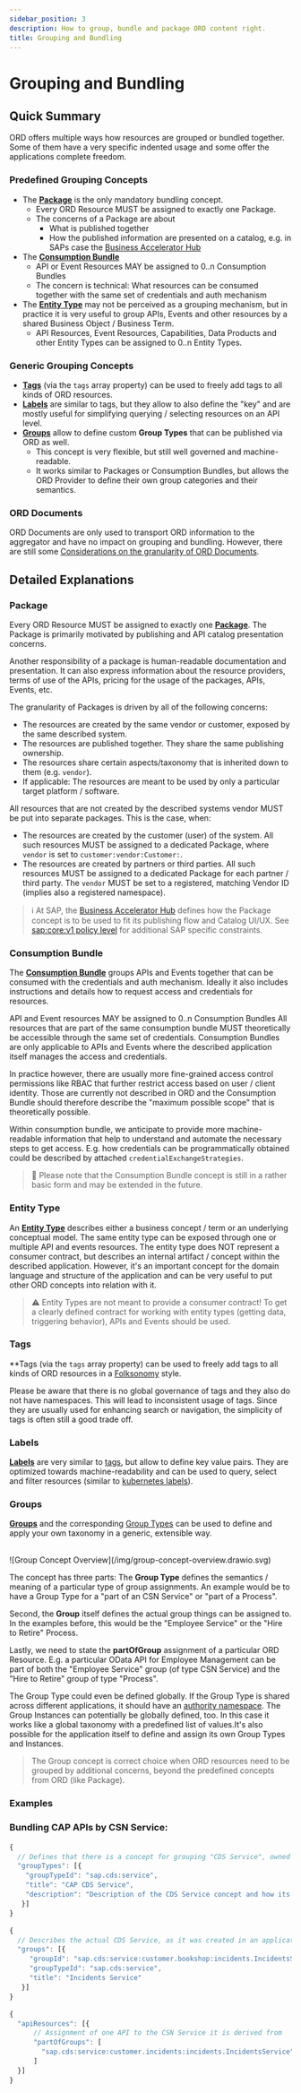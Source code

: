 ```yaml
---
sidebar_position: 3
description: How to group, bundle and package ORD content right.
title: Grouping and Bundling
---
```


# Grouping and Bundling

## Quick Summary

ORD offers multiple ways how resources are grouped or bundled together.
Some of them have a very specific indented usage and some offer the applications complete freedom.

### Predefined Grouping Concepts

* The [**Package**](#package) is the only mandatory bundling concept.
  * Every ORD Resource MUST be assigned to exactly one Package.
  * The concerns of a Package are about
    * What is published together
    * How the published information are presented on a catalog, e.g. in SAPs case the [Business Accelerator Hub](https://api.sap.com/)
* The [**Consumption Bundle**](#consumption-bundle)
  * API or Event Resources MAY be assigned to 0..n Consumption Bundles
  * The concern is technical: What resources can be consumed together with the same set of credentials and auth mechanism
* The [**Entity Type**](#entity-type) may not be perceived as a grouping mechanism, but in practice it is very useful to group APIs, Events and other resources by a shared Business Object / Business Term.
  * API Resources, Event Resources, Capabilities, Data Products and other Entity Types can be assigned to 0..n Entity Types.

### Generic Grouping Concepts

* [**Tags**](#tags) (via the `tags` array property) can be used to freely add tags to all kinds of ORD resources.
* [**Labels**](#labels) are similar to tags, but they allow to also define the "key" and are mostly useful for simplifying querying / selecting resources on an API level.
* [**Groups**](#groups) allow to define custom **Group Types** that can be published via ORD as well.
  * This concept is very flexible, but still well governed and machine-readable.
  * It works similar to Packages or Consumption Bundles, but allows the ORD Provider to define their own group categories and their semantics.

### ORD Documents

ORD Documents are only used to transport ORD information to the aggregator and have no impact on grouping and bundling.
However, there are still some [Considerations on the granularity of ORD Documents](../../spec-v1/index.md#considerations-on-the-granularity-of-ord-documents).

## Detailed Explanations

### Package

Every ORD Resource MUST be assigned to exactly one [**Package**](../../spec-v1/interfaces/document#package).
The Package is primarily motivated by publishing and API catalog presentation concerns.

Another responsibility of a package is human-readable documentation and presentation.
It can also express information about the resource providers, terms of use of the APIs,
pricing for the usage of the packages, APIs, Events, etc.

The granularity of Packages is driven by all of the following concerns:

* The resources are created by the same vendor or customer, exposed by the same described system.
* The resources are published together. They share the same publishing ownership.
* The resources share certain aspects/taxonomy that is inherited down to them (e.g. `vendor`).
* If applicable: The resources are meant to be used by only a particular target platform / software.

All resources that are not created by the described systems vendor MUST be put into separate packages.
This is the case, when:

* The resources are created by the customer (user) of the system.
  All such resources MUST be assigned to a dedicated Package, where `vendor` is set to `customer:vendor:Customer:`.
* The resources are created by partners or third parties.
  All such resources MUST be assigned to a dedicated Package for each partner / third party.
  The `vendor` MUST be set to a registered, matching Vendor ID (implies also a registered namespace).

> ℹ At SAP, the [Business Accelerator Hub](https://api.sap.com/) defines how the Package concept is to be used to fit its publishing flow and Catalog UI/UX.
> See [sap:core:v1 policy level](../../spec-extensions/policy-levels/sap-core-v1.md) for additional SAP specific constraints.

### Consumption Bundle

The [**Consumption Bundle**](../../spec-v1/interfaces/document#consumption-bundle) groups APIs and Events together that can be consumed with the credentials and auth mechanism.
Ideally it also includes instructions and details how to request access and credentials for resources.

API and Event resources MAY be assigned to 0..n Consumption Bundles
All resources that are part of the same consumption bundle MUST theoretically be accessible through the same set of credentials.
Consumption Bundles are only applicable to APIs and Events where the described application itself manages the access and credentials.

In practice however, there are usually more fine-grained access control permissions like RBAC that further restrict access based on user / client identity.
Those are currently not described in ORD and the Consumption Bundle should therefore describe the "maximum possible scope" that is theoretically possible.

Within consumption bundle, we anticipate to provide more machine-readable information that help to understand and automate the necessary steps to get access.
E.g. how credentials can be programmatically obtained could be described by attached `credentialExchangeStrategies`.

> 🚧 Please note that the Consumption Bundle concept is still in a rather basic form and may be extended in the future.

### Entity Type

An [**Entity Type**](../../spec-v1/interfaces/document#entity-type) describes either a business concept / term or an underlying conceptual model.
The same entity type can be exposed through one or multiple API and events resources.
The entity type does NOT represent a consumer contract, but describes an internal artifact / concept within the described application.
However, it's an important concept for the domain language and structure of the application and can be very useful to put other ORD concepts into relation with it.

> ⚠ Entity Types are not meant to provide a consumer contract!
> To get a clearly defined contract for working with entity types (getting data, triggering behavior), APIs and Events should be used.

### Tags

**Tags (via the `tags` array property) can be used to freely add tags to all kinds of ORD resources in a [Folksonomy](https://en.wikipedia.org/wiki/Folksonomy) style.

Please be aware that there is no global governance of tags and they also do not have namespaces.
This will lead to inconsistent usage of tags.
Since they are usually used for enhancing search or navigation, the simplicity of tags is often still a good trade off.

### Labels

[**Labels**](../../spec-v1/interfaces/document#labels) are very similar to [tags](#tags), but allow to define key value pairs.
They are optimized towards machine-readability and can be used to query, select and filter resources (similar to [kubernetes labels](https://kubernetes.io/docs/concepts/overview/working-with-objects/labels/)).

### Groups

[**Groups**](../../spec-v1/interfaces/document#group) and the corresponding [Group Types](../../spec-v1/interfaces/document#group-type) can be used to define and apply your own taxonomy in a generic, extensible way.

<div style={{"text-align": "left", "margin-top": "8px"}}>
<br/>
![Group Concept Overview](/img/group-concept-overview.drawio.svg)
</div>

The concept has three parts: The **Group Type** defines the semantics / meaning of a particular type of group assignments.
An example would be to have a Group Type for a "part of an CSN Service" or "part of a Process".

Second, the **Group** itself defines the actual group things can be assigned to.
In the examples before, this would be the "Employee Service" or the "Hire to Retire" Process.

Lastly, we need to state the **partOfGroup** assignment of a particular ORD Resource.
E.g. a particular OData API for Employee Management can be part of both the "Employee Service" group (of type CSN Service) and the "Hire to Retire" group of type "Process".

The Group Type could even be defined globally. If the Group Type is shared across different applications, it should have an [authority namespace](../../spec-v1/index.md#authority-namespace).
The Group Instances can potentially be globally defined, too. In this case it works like a global taxonomy with a predefined list of values.It's also possible for the application itself to define and assign its own Group Types and Instances.

> The Group concept is correct choice when ORD resources need to be grouped by additional concerns, beyond the predefined concepts from ORD (like Package).

### Examples

### Bundling CAP APIs by CSN Service:

```js
{
  // Defines that there is a concept for grouping "CDS Service", owned by the sap.cds authority namespace
  "groupTypes": [{
    "groupTypeId": "sap.cds:service",
    "title": "CAP CDS Service",
    "description": "Description of the CDS Service concept and how its correctly used for grouping..."
   }]
}
```

```js
{
  // Describes the actual CDS Service, as it was created in an application (of namespace "customer.bookshop")
  "groups": [{
     "groupId": "sap.cds:service:customer.bookshop:incidents.IncidentsService",
     "groupTypeId": "sap.cds:service",
     "title": "Incidents Service"
   }]
}
```

```js
{
  "apiResources": [{
      // Assignment of one API to the CSN Service it is derived from
      "partOfGroups": [
        "sap.cds:service:customer.incidents:incidents.IncidentsService"
      ]
  }]
}
```
